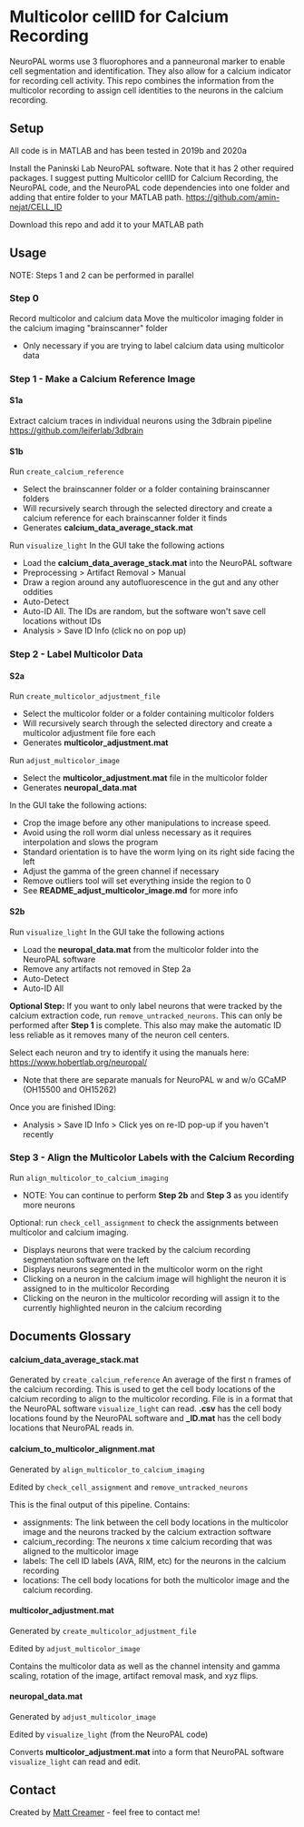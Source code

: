 # Multicolor cellID for Calcium Recording
NeuroPAL worms use 3 fluorophores and a panneuronal marker to enable cell segmentation and identification. They also allow for a calcium indicator for recording cell activity. This repo combines the information from the multicolor recording to assign cell identities to the neurons in the calcium recording.

## Setup
All code is in MATLAB and has been tested in 2019b and 2020a

Install the Paninski Lab NeuroPAL software. Note that it has 2 other required packages. I suggest putting Multicolor cellID for Calcium Recording, the NeuroPAL code, and the NeuroPAL code dependencies into one folder and adding that entire folder to your MATLAB path.
https://github.com/amin-nejat/CELL_ID

Download this repo and add it to your MATLAB path

## Usage
NOTE: Steps 1 and 2 can be performed in parallel

### Step 0
Record multicolor and calcium data
Move the multicolor imaging folder in the calcium imaging "brainscanner" folder
* Only necessary if you are trying to label calcium data using multicolor data

### Step 1 - Make a Calcium Reference Image
#### S1a
Extract calcium traces in individual neurons
using the 3dbrain pipeline
https://github.com/leiferlab/3dbrain

#### S1b
Run `create_calcium_reference`
* Select the brainscanner folder or a folder containing brainscanner folders
* Will recursively search through the selected directory and create a calcium reference for each brainscanner folder it finds
* Generates **calcium_data_average_stack.mat**

Run `visualize_light`
In the GUI take the following actions
* Load the **calcium_data_average_stack.mat** into the NeuroPAL software
* Preprocessing > Artifact Removal > Manual
* Draw a region around any autofluorescence in the gut and any other oddities
* Auto-Detect
* Auto-ID All. The IDs are random, but the software won't save cell locations without IDs
* Analysis > Save ID Info (click no on pop up)

### Step 2 - Label Multicolor Data
#### S2a
Run `create_multicolor_adjustment_file`
* Select the multicolor folder or a folder containing multicolor folders
* Will recursively search through the selected directory and create a multicolor adjustment file fore each
* Generates **multicolor_adjustment.mat**

Run `adjust_multicolor_image`
* Select the **multicolor_adjustment.mat** file in the multicolor folder
* Generates **neuropal_data.mat**

In the GUI take the following actions:
* Crop the image before any other manipulations to increase speed.
* Avoid using the roll worm dial unless necessary as it requires interpolation and slows the program
* Standard orientation is to have the worm lying on its right side facing the left
* Adjust the gamma of the green channel if necessary
* Remove outliers tool will set everything inside the region to 0
* See **README_adjust_multicolor_image.md** for more info

#### S2b
Run `visualize_light`
In the GUI take the following actions
* Load the **neuropal_data.mat** from the multicolor folder into the NeuroPAL software
* Remove any artifacts not removed in Step 2a
* Auto-Detect
* Auto-ID All

**Optional Step:** If you want to only label neurons that were tracked by the calcium extraction code, run `remove_untracked_neurons`. This can only be performed after **Step 1** is complete. This also may make the automatic ID less reliable as it removes many of the neuron cell centers.

Select each neuron and try to identify it using the manuals here: https://www.hobertlab.org/neuropal/
* Note that there are separate manuals for NeuroPAL w and w/o GCaMP (OH15500 and OH15262)

Once you are finished IDing:
* Analysis > Save ID Info > Click yes on re-ID pop-up if you haven't recently

### Step 3 - Align the Multicolor Labels with the Calcium Recording
Run `align_multicolor_to_calcium_imaging`
* NOTE: You can continue to perform **Step 2b** and **Step 3** as you identify more neurons

Optional: run `check_cell_assignment` to check the assignments between multicolor and calcium imaging.
* Displays neurons that were tracked by the calcium recording segmentation software on the left
* Displays neurons segmented in the multicolor worm on the right
* Clicking on a neuron in the calcium image will highlight the neuron it is assigned to in the multicolor Recording
* Clicking on the neuron in the multicolor recording will assign it to the currently highlighted neuron in the calcium recording

## Documents Glossary
#### calcium_data_average_stack.mat
Generated by `create_calcium_reference`
An average of the first n frames of the calcium recording. This is used to get the cell body locations of the calcium recording to align to the multicolor recording. File is in a format that the NeuroPAL software `visualize_light` can read. **.csv** has the cell body locations found by the NeuroPAL software and **\_ID.mat** has the cell body locations that NeuroPAL reads in.

#### calcium_to_multicolor_alignment.mat
Generated by `align_multicolor_to_calcium_imaging`

Edited by `check_cell_assignment` and `remove_untracked_neurons`

This is the final output of this pipeline. Contains:
* assignments: The link between the cell body locations in the multicolor image and the neurons tracked by the calcium extraction software
* calcium_recording: The neurons x time calcium recording that was aligned to the multicolor image
* labels: The cell ID labels (AVA, RIM, etc) for the neurons in the calcium recording
* locations: The cell body locations for both the multicolor image and the calcium recording.

#### multicolor_adjustment.mat
Generated by `create_multicolor_adjustment_file`

Edited by `adjust_multicolor_image`

Contains the multicolor data as well as the channel intensity and gamma scaling, rotation of the image, artifact removal mask, and xyz flips.

#### neuropal_data.mat
Generated by `adjust_multicolor_image`

Edited by `visualize_light` (from the NeuroPAL code)

Converts **multicolor_adjustment.mat** into a form that NeuroPAL software `visualize_light` can read and edit.

## Contact
Created by [Matt Creamer](https://www.matthewcreamer.com/) - feel free to contact me!
